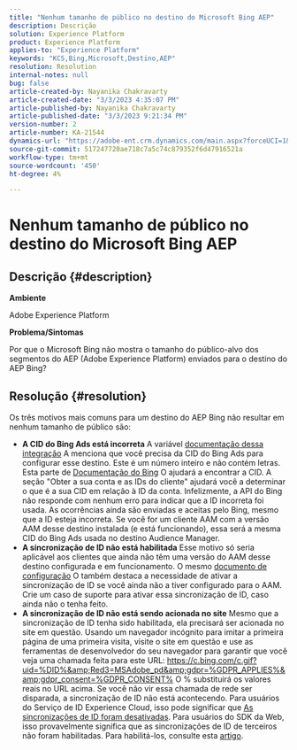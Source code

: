 ```yaml
---
title: "Nenhum tamanho de público no destino do Microsoft Bing AEP"
description: Descrição
solution: Experience Platform
product: Experience Platform
applies-to: "Experience Platform"
keywords: "KCS,Bing,Microsoft,Destino,AEP"
resolution: Resolution
internal-notes: null
bug: false
article-created-by: Nayanika Chakravarty
article-created-date: "3/3/2023 4:35:07 PM"
article-published-by: Nayanika Chakravarty
article-published-date: "3/3/2023 9:21:34 PM"
version-number: 2
article-number: KA-21544
dynamics-url: "https://adobe-ent.crm.dynamics.com/main.aspx?forceUCI=1&pagetype=entityrecord&etn=knowledgearticle&id=0a00785a-e1b9-ed11-83fe-6045bd0067ea"
source-git-commit: 517247720ae718c7a5c74c879352f6d47916521a
workflow-type: tm+mt
source-wordcount: '450'
ht-degree: 4%

---
```


# Nenhum tamanho de público no destino do Microsoft Bing AEP

## Descrição {#description}


<b>Ambiente</b>

Adobe Experience Platform

<b>Problema/Sintomas</b>

Por que o Microsoft Bing não mostra o tamanho do público-alvo dos segmentos do AEP (Adobe Experience Platform) enviados para o destino do AEP Bing?


## Resolução {#resolution}


Os três motivos mais comuns para um destino do AEP Bing não resultar em nenhum tamanho de público são:

- <b>A CID do Bing Ads está incorreta</b>    A variável [documentação dessa integração](https://experienceleague.adobe.com/docs/experience-platform/destinations/catalog/advertising/bing.html?lang=en) A menciona que você precisa da CID do Bing Ads para configurar esse destino. Este é um número inteiro e não<b> </b>contém letras. Esta parte de [Documentação do Bing](https://learn.microsoft.com/en-us/advertising/guides/get-started?view=bingads-13) O ajudará a encontrar a CID. A seção &quot;Obter a sua conta e as IDs do cliente&quot; ajudará você a determinar o que é a sua CID em relação à ID da conta.
Infelizmente, a API do Bing não responde com nenhum erro para indicar que a ID incorreta foi usada. As ocorrências ainda são enviadas e aceitas pelo Bing, mesmo que a ID esteja incorreta. Se você for um cliente AAM com a versão AAM desse destino instalada (e está funcionando), essa será a mesma CID do Bing Ads usada no destino Audience Manager.
- <b>A sincronização de ID não está habilitada</b>    Esse motivo só seria aplicável aos clientes que ainda não têm uma versão do AAM desse destino configurada e em funcionamento. O mesmo [documento de configuração](https://experienceleague.adobe.com/docs/experience-platform/destinations/catalog/advertising/bing.html?lang=en) O também destaca a necessidade de ativar a sincronização de ID se você ainda não a tiver configurado para o AAM. Crie um caso de suporte para ativar essa sincronização de ID, caso ainda não o tenha feito.
- <b>A sincronização de ID não está sendo acionada no site</b>
Mesmo que a sincronização de ID tenha sido habilitada, ela precisará ser acionada no site em questão. Usando um navegador incógnito para imitar a primeira página de uma primeira visita, visite o site em questão e use as ferramentas de desenvolvedor do seu navegador para garantir que você veja uma chamada feita para este URL: https://c.bing.com/c.gif?uid=%DID%&amp;Red3=MSAdobe_pd&amp;gdpr=%GDPR_APPLIES%&amp;gdpr_consent=%GDPR_CONSENT% O % substituirá os valores reais no URL acima.
Se você não vir essa chamada de rede ser disparada, a sincronização de ID não está acontecendo. Para usuários do Serviço de ID Experience Cloud, isso pode significar que [As sincronizações de ID foram desativadas](https://experienceleague.adobe.com/docs/id-service/using/id-service-api/configurations/disableidsync.html?lang=en). Para usuários do SDK da Web, isso provavelmente significa que as sincronizações de ID de terceiros não foram habilitadas. Para habilitá-los, consulte esta [artigo](https://experienceleague.adobe.com/docs/experience-cloud-kcs/kbarticles/KA-20248.html?lang=pt-BR).

